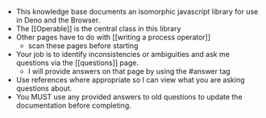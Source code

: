 - This knowledge base documents an isomorphic javascript library for use in Deno and the Browser.
- The [[Operable]] is the central class in this library
- Other pages have to do with [[writing a process operator]]
	- scan these pages before starting
- Your job is to identify inconsistencies or ambiguities and ask me questions via the [[questions]] page.
	- I will provide answers on that page by using the #answer tag
- Use references where appropriate so I can view what you are asking questions about.
- You MUST use any provided answers to old questions to update the documentation before completing.
